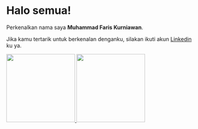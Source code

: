 # Halo semua! 

Perkenalkan nama saya **Muhammad Faris Kurniawan**.

Jika kamu tertarik untuk berkenalan denganku, silakan ikuti akun [Linkedin](https://www.linkedin.com/in/muhammada-faris-kurniawan/) ku ya.

<p align="left">
<a href="https://github.com/penuliscode">
  <img height="180em" src="https://github-readme-stats-eight-theta.vercel.app/api?username=penuliscode&show_icons=true&theme=algolia&include_all_commits=true&count_private=true"/>
  <img height="180em" src="https://github-readme-stats-eight-theta.vercel.app/api/top-langs/?username=penuliscode&layout=compact&theme=algolia"/>
</a>
</p>
